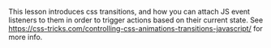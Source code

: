 This lesson introduces css transitions, and how you can attach JS event listeners to them in order to trigger actions based on their current state. 
See https://css-tricks.com/controlling-css-animations-transitions-javascript/ for more info.